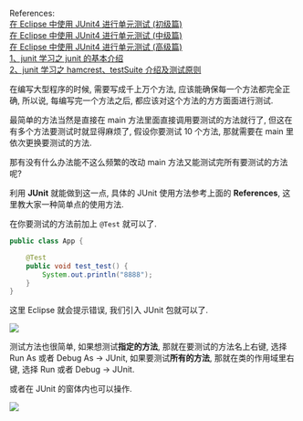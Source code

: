 References:<br>
[在 Eclipse 中使用 JUnit4 进行单元测试 (初级篇)](http://blog.csdn.net/andycpp/article/details/1327147/)<br>
[在 Eclipse 中使用 JUnit4 进行单元测试 (中级篇)](http://blog.csdn.net/andycpp/article/details/1327346)<br>
[在 Eclipse 中使用 JUnit4 进行单元测试 (高级篇)](http://blog.csdn.net/andycpp/article/details/1329218)<br>
[1、junit 学习之 junit 的基本介绍](http://huihai.iteye.com/blog/1986568)<br>
[2、junit 学习之 hamcrest、testSuite 介绍及测试原则](http://huihai.iteye.com/blog/1994270)

在编写大型程序的时候, 需要写成千上万个方法, 应该能确保每一个方法都完全正确, 所以说, 每编写完一个方法之后, 都应该对这个方法的方方面面进行测试.

最简单的方法当然是直接在 main 方法里面直接调用要测试的方法就行了, 但这在有多个方法要测试时就显得麻烦了, 假设你要测试 10 个方法, 那就需要在 main 里依次更换要测试的方法.

那有没有什么办法能不这么频繁的改动 main 方法又能测试完所有要测试的方法呢?

利用 **JUnit** 就能做到这一点, 具体的 JUnit 使用方法参考上面的 **References**, 这里教大家一种简单点的使用方法.

在你要测试的方法前加上 `@Test` 就可以了.

```java
public class App {

    @Test
    public void test_test() {
        System.out.println("8888");
    }
}
```

这里 Eclipse 就会提示错误, 我们引入 JUnit 包就可以了.

![](http://i66.tinypic.com/ejbk3q.jpg)

测试方法也很简单, 如果想测试**指定的方法**, 那就在要测试的方法名上右键, 选择 Run As 或者 Debug As \-\> JUnit, 如果要测试**所有的方法**, 那就在类的作用域里右键, 选择 Run 或者 Debug \-\> JUnit.

或者在 JUnit 的窗体内也可以操作.

![](http://i67.tinypic.com/oupef8.jpg)
